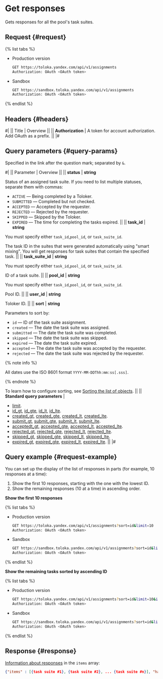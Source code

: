 # Get responses

Gets responses for all the pool's task suites.

## Request {#request}

{% list tabs %}

- Production version

    ```bash
    GET https://toloka.yandex.com/api/v1/assignments
    Authorization: OAuth <OAuth token>
    ```

- Sandbox

    ```bash
    GET https://sandbox.toloka.yandex.com/api/v1/assignments
    Authorization: OAuth <OAuth token>
    ```

{% endlist %}

## Headers {#headers}

#|
|| Title | Overview ||
|| **Authorization** | A token for account authorization. Add OAuth as a prefix. ||
|#

## Query parameters {#query-params}

Specified in the link after the question mark; separated by `&`.

#|
|| Parameter | Overview ||
|| **status** | **string**

Status of an assigned task suite. If you need to list multiple statuses, separate them with commas:

- `ACTIVE` — Being completed by a Toloker.
- `SUBMITTED` — Completed but not checked.
- `ACCEPTED` — Accepted by the requester.
- `REJECTED` — Rejected by the requester.
- `SKIPPED` — Skipped by the Toloker.
- `EXPIRED` — The time for completing the tasks expired. ||
|| **task_id** | **string**

You must specify either `task_id`,`pool_id`, or `task_suite_id`.

The task ID in the suites that were generated automatically using "smart mixing". You will get responses for task suites that contain the specified task. ||
|| **task_suite_id** | **string**

You must specify either `task_id`,`pool_id`, or `task_suite_id`.

ID of a task suite. ||
|| **pool_id** | **string**

You must specify either `task_id`,`pool_id`, or `task_suite_id`.

Pool ID. ||
|| **user_id** | **string**

Toloker ID. ||
|| **sort** | **string**

Parameters to sort by:

- `id` — ID of the task suite assignment.
- `created` — The date the task suite was assigned.
- `submitted` — The date the task suite was completed.
- `skipped` — The date the task suite was skipped.
- `expired` — The date the task suite expired.
- `accepted` — The date the task suite was accepted by the requester.
- `rejected` — The date the task suite was rejected by the requester.

{% note info %}

All dates use the ISO 8601 format `YYYY-MM-DDThh:mm:ss[.sss]`.

{% endnote %}

To learn how to configure sorting, see [Sorting the list of objects](sorting.md). ||
|| **Standard query parameters** |
* [limit](./standard-query-parameters.md#limit).
* [id_gt](./standard-query-parameters.md#id_gt), [id_gte](./standard-query-parameters.md#id_gte), [id_lt](./standard-query-parameters.md#id_lt), [id_lte](./standard-query-parameters.md#id_lte).
* [created_gt](./standard-query-parameters.md#created_gt), [created_gte](./standard-query-parameters.md#created_gte), [created_lt](./standard-query-parameters.md#created_lt), [created_lte](./standard-query-parameters.md#created_lte).
* [submit_gt](./standard-query-parameters.md#submit_gt), [submit_gte](./standard-query-parameters.md#submit_gte), [submit_lt](./standard-query-parameters.md#submit_lt), [submit_lte](./standard-query-parameters.md#submit_lte).
* [acceptedt_gt](./standard-query-parameters.md#accepted_gt), [accepted_gte](./standard-query-parameters.md#accepted_gte), [accepted_lt](./standard-query-parameters.md#accepted_lt), [accepted_lte](./standard-query-parameters.md#accepted_lte).
* [rejected_gt](./standard-query-parameters.md#rejected_gt), [rejected_gte](./standard-query-parameters.md#rejected_gte), [rejected_lt](./standard-query-parameters.md#rejected_lt), [rejected_lte](./standard-query-parameters.md#rejected_lte).
* [skipped_gt](./standard-query-parameters.md#skipped_gt), [skipped_gte](./standard-query-parameters.md#skipped_gte), [skipped_lt](./standard-query-parameters.md#skipped_lt), [skipped_lte](./standard-query-parameters.md#skipped_lte).
* [expired_gt](./standard-query-parameters.md#expired_gt), [expired_gte](./standard-query-parameters.md#expired_gte), [expired_lt](./standard-query-parameters.md#expired_lt), [expired_lte](./standard-query-parameters.md#expired_lte). ||
|#

## Query example {#request-example}

You can set up the display of the list of responses in parts (for example, 10 responses at a time):

1. Show the first 10 responses, starting with the one with the lowest ID.
1. Show the remaining responses (10 at a time) in ascending order.

**Show the first 10 responses**

{% list tabs %}

- Production version

    ```bash
    GET https://toloka.yandex.com/api/v1/assignments?sort=id&limit=10
    Authorization: OAuth <OAuth token>
    ```

- Sandbox

    ```bash
    GET https://sandbox.toloka.yandex.com/api/v1/assignments?sort=id&limit=10
    Authorization: OAuth <OAuth token>
    ```

{% endlist %}

**Show the remaining tasks sorted by ascending ID**

{% list tabs %}

- Production version

    ```bash
    GET https://toloka.yandex.com/api/v1/assignments?sort=id&limit=10&id_gt=<ID of the last task suite from the previous response>
    Authorization: OAuth <OAuth token>
    ```

- Sandbox

    ```bash
    GET https://sandbox.toloka.yandex.com/api/v1/assignments?sort=id&limit=10&id_gt=<ID of the last task suite from the previous response>
    Authorization: OAuth <OAuth token>
    ```

{% endlist %}

## Response {#response}

[Information about responses](get-assignment-id.md) in the `items` array:

```json
{"items" : [{task suite #1}, {task suite #2}, ... {task suite #n}], "has_more": true}
```